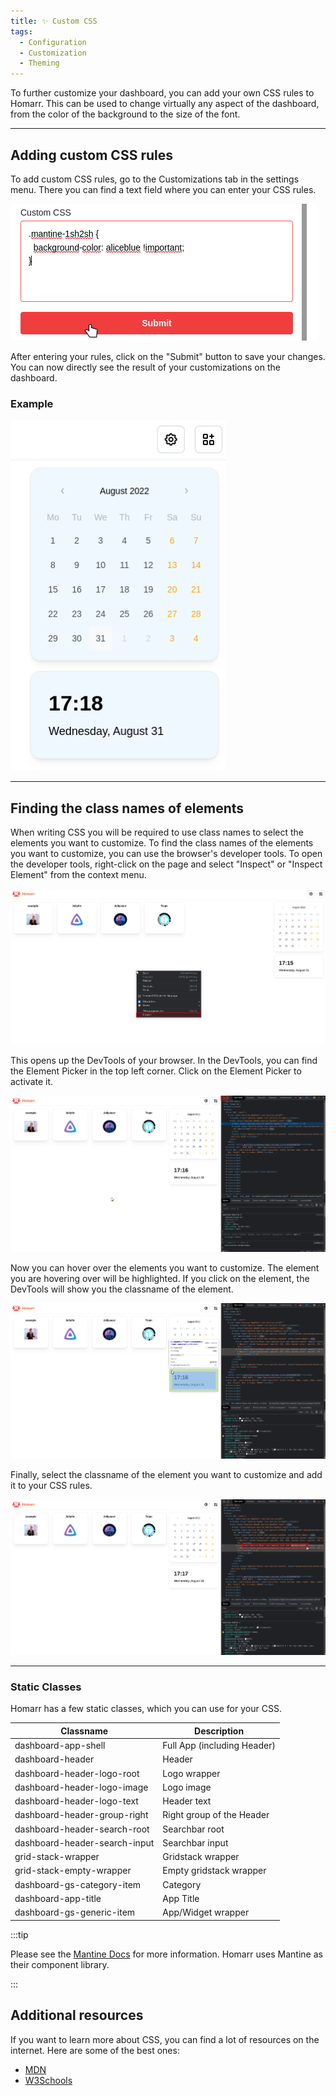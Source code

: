 ```yaml
---
title: ✨ Custom CSS
tags:
  - Configuration
  - Customization
  - Theming
---
```


To further customize your dashboard, you can add your own CSS rules to Homarr. This can be used to change virtually any aspect of the dashboard, from the color of the background to the size of the font.

---

## Adding custom CSS rules

To add custom CSS rules, go to the Customizations tab in the settings menu. There you can find a text field where you can enter your CSS rules.

![homarr custom css settings](./img/customizations-custom-css-setting.png)

After entering your rules, click on the "Submit" button to save your changes. You can now directly see the result of your customizations on the dashboard.

### Example

![homarr custom css result](./img/customizations-custom-css-result.png)

---

## Finding the class names of elements

When writing CSS you will be required to use class names to select the elements you want to customize. To find the class names of the elements you want to customize, you can use the browser's developer tools. To open the developer tools, right-click on the page and select "Inspect" or "Inspect Element" from the context menu.

![context menu](./img/customizations-custom-css-context-menu.png)

This opens up the DevTools of your browser. In the DevTools, you can find the Element Picker in the top left corner. Click on the Element Picker to activate it.

![selector mode](./img/customizations-custom-css-element-selector.png)

Now you can hover over the elements you want to customize. The element you are hovering over will be highlighted. If you click on the element, the DevTools will show you the classname of the element.

![element highlighted](./img/customizations-custom-css-element-highlight.png)

Finally, select the classname of the element you want to customize and add it to your CSS rules.

![element classname](./img/customizations-custom-css-classname.png)

---

### Static Classes

Homarr has a few static classes, which you can use for your CSS.

| Classname   | Description |
| ------------------ | ------------------ |
| dashboard-app-shell | Full App (including Header) |
| dashboard-header | Header |
| dashboard-header-logo-root | Logo wrapper |
| dashboard-header-logo-image | Logo image |
| dashboard-header-logo-text | Header text |
| dashboard-header-group-right | Right group of the Header |
| dashboard-header-search-root | Searchbar root |
| dashboard-header-search-input | Searchbar input |
| grid-stack-wrapper | Gridstack wrapper |
| grid-stack-empty-wrapper | Empty gridstack wrapper |
| dashboard-gs-category-item | Category |
| dashboard-app-title | App Title |
| dashboard-gs-generic-item | App/Widget wrapper |

:::tip

Please see the [Mantine Docs](https://mantine.dev/) for more information. Homarr uses Mantine as their component library.

:::

## Additional resources

If you want to learn more about CSS, you can find a lot of resources on the internet. Here are some of the best ones:

- [MDN](https://developer.mozilla.org/en-US/docs/Learn/Getting_started_with_the_web/CSS_basics)
- [W3Schools](https://www.w3schools.com/css/)

